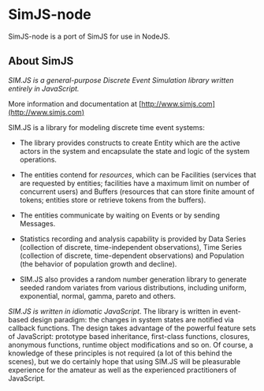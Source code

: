 # SimJS-node

SimJS-node is a port of SimJS for use in NodeJS. 

## About SimJS

*SIM.JS is a general-purpose Discrete Event Simulation library written entirely in JavaScript.*

More information and documentation at [http://www.simjs.com](http://www.simjs.com)

SIM.JS is a library for modeling discrete time event systems: 

  * The library provides constructs to create Entity which are the active 
  actors in the system and encapsulate the state and logic of the system 
  operations. 

  * The entities contend for *resources*, which can be Facilities (services 
  that are requested by entities; facilities have a maximum limit on number 
  of concurrent users) and Buffers (resources that can store finite amount 
  of tokens; entities store or retrieve tokens from the buffers). 

  * The entities communicate by waiting on Events or by sending Messages. 

  * Statistics recording and analysis capability is provided by Data Series 
  (collection of discrete, time-independent observations), Time Series 
  (collection of discrete, time-dependent observations) and Population 
  (the behavior of population growth and decline). 

  * SIM.JS also provides a random number generation library to generate seeded 
  random variates from various distributions, including uniform, exponential, 
  normal, gamma, pareto and others.

*SIM.JS is written in _idiomatic_  JavaScript*. The library is written in 
event-based design paradigm: the changes in system states are notified via 
callback functions. The design takes advantage of the powerful feature sets 
of JavaScript: prototype based inheritance, first-class functions, closures, 
anonymous functions, runtime object modifications and so on. Of course, a 
knowledge of these principles is not required (a lot of this behind the scenes), 
but we do certainly hope that using SIM.JS will be pleasurable experience for 
the amateur as well as the experienced practitioners of JavaScript. 
